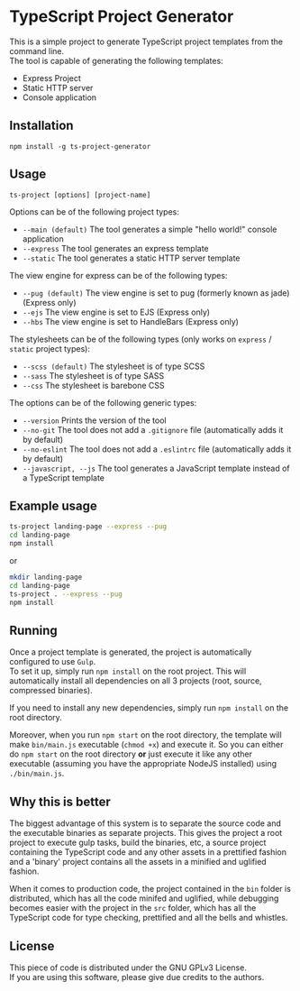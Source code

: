 # TypeScript Project Generator

This is a simple project to generate TypeScript project templates from the command line.  
The tool is capable of generating the following templates:

* Express Project
* Static HTTP server
* Console application

## Installation

`npm install -g ts-project-generator`

## Usage

`ts-project [options] [project-name]`

Options can be of the following project types:

* `--main (default)` The tool generates a simple "hello world!" console application
* `--express` The tool generates an express template
* `--static` The tool generates a static HTTP server template

The view engine for express can be of the following types:

* `--pug (default)` The view engine is set to pug (formerly known as jade)(Express only)
* `--ejs` The view engine is set to EJS (Express only)
* `--hbs` The view engine is set to HandleBars (Express only)

The stylesheets can be of the following types (only works on `express` / `static` project types):

* `--scss (default)` The stylesheet is of type SCSS
* `--sass` The stylesheet is of type SASS
* `--css` The stylesheet is barebone CSS

The options can be of the following generic types:

* `--version` Prints the version of the tool
* `--no-git` The tool does not add a `.gitignore` file (automatically adds it by default)
* `--no-eslint` The tool does not add a `.eslintrc` file (automatically adds it by default)
* `--javascript, --js` The tool generates a JavaScript template instead of a TypeScript template

## Example usage

```sh
ts-project landing-page --express --pug
cd landing-page
npm install
```

or

```sh
mkdir landing-page
cd landing-page
ts-project . --express --pug
npm install
```

## Running

Once a project template is generated, the project is automatically configured to use `Gulp`.  
To set it up, simply run `npm install` on the root project. This will automatically install all dependencies on all 3 projects (root, source, compressed binaries).

If you need to install any new dependencies, simply run `npm install` on the root directory.

Moreover, when you run `npm start` on the root directory, the template will make `bin/main.js` executable (`chmod +x`) and execute it. So you can either do `npm start` on the root directory __or__ just execute it like any other executable (assuming you have the appropriate NodeJS installed) using `./bin/main.js`.

## Why this is better

The biggest advantage of this system is to separate the source code and the executable binaries as separate projects. This gives the project a root project to execute gulp tasks, build the binaries, etc, a source project containing the TypeScript code and any other assets in a prettified fashion and a 'binary' project contains all the assets in a minified and uglified fashion.

When it comes to production code, the project contained in the `bin` folder is distributed, which has all the code minifed and uglified, while debugging becomes easier with the project in the `src` folder, which has all the TypeScript code for type checking, prettified and all the bells and whistles.

## License

This piece of code is distributed under the GNU GPLv3 License.  
If you are using this software, please give due credits to the authors.